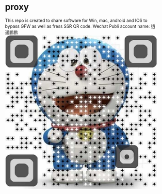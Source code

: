 # proxy
This repo is created to share software for Win, mac, android and IOS to bypass GFW as well as fress SSR QR code.
Wechat Publi account name: 逍遥鹏鹏
![Image of xiaoyaopengpeng QRcode](https://github.com/PercyCheng/proxy/blob/master/xiaoyaopengpeng.JPG)
